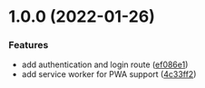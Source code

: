 # 1.0.0 (2022-01-26)


### Features

* add authentication and login route ([ef086e1](https://github.com/meteorae/web/commit/ef086e190642a094cd6db1a4794f0147452cf9c9))
* add service worker for PWA support ([4c33ff2](https://github.com/meteorae/web/commit/4c33ff26d9bd4eac1d0e1bcd45eafbea040b7d69))
